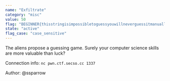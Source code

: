 ```yaml
---
name: "Exfiltrate"
category: "misc"
value: 50
flag: "BEGINNER{thisstringisimpossibletoguessyouwillneverguessitmanually}"
state: "active"
flag_case: "case_sensitive"
---
```


The aliens propose a guessing game. Surely your computer science skills are more valuable than luck?

Connection info: `nc pwn.ctf.secso.cc 1337`

Author: @ssparrow
